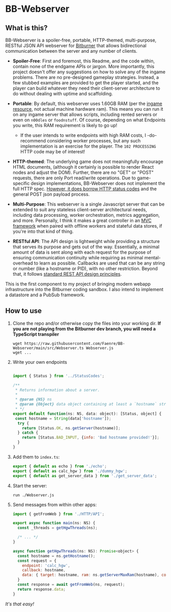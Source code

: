 # BB-Webserver



## What is this?

BB-Webserver is a spoiler-free, portable, HTTP-themed, multi-purpose, RESTful JSON API webserver for [Bitburner](https://github.com/bitburner-official/bitburner-src) that allows bidirectional communication between the server and any number of clients.

- **Spoiler-Free**: First and foremost, this Readme, and the code within, contain none of the endgame APIs or jargon. More importantly, this project doesn't offer any suggestions on how to solve any of the ingame problems. There are no pre-designed gameplay strategies. Instead, a few stubbed examples are provided to get the player started, and the player can build whatever they need their client-server architecture to do without dealing with uptime and scaffolding.
- **Portable**: By default, this webserver uses 1.60GB RAM (per the <u>ingame resource</u>, not actual machine hardware ram). This means you can run it on any ingame server that allows scripts, including rented servers or even on `n00dles` or `foodnstuff`. Of course, depending on what Endpoints you write, this RAM requirement is likely to go up!
  - If the user intends to write endpoints with high RAM costs, I -do- recommend considering worker processes, but any such implementation is an exercise for the player. The `102 PROCESSING` HTTP code may be of interest!

- **HTTP-themed**: The underlying game does not meaningfully encourage HTML documents, (although it certainly is possible to render React nodes and adjust the DOM). Further, there are no "GET" or "POST" requests, there are only Port read/write operations. Due to game-specific design implementations, BB-Webserver does not implement the full HTTP spec. [However, it does borrow HTTP status codes](https://developer.mozilla.org/en-US/docs/Web/HTTP/Status) and the general POST json payload process.
- **Multi-Purpose**: This webserver is a single Javascript server that can be extended to suit any stateless client-server architectural needs, including data processing, worker orchestration, metrics aggregation, and more. Personally, I think it makes a great controller in an [MVC framework](https://en.wikipedia.org/wiki/Model%E2%80%93view%E2%80%93controller) when paired with offline workers and stateful data stores, if you're into that kind of thing.
- **RESTful API**: The API design is lightweight while providing a structure that serves its purpose and gets out of the way. Essentially, a minimal amount of data is sent along with each request for the purpose of ensuring communication continuity while requiring as minimal mental-overhead to learn as possible. Callbacks are used that can be any string or number (like a hostname or PID), with no other restriction. Beyond that, it follows [standard REST API design principles](https://restfulapi.net/).

This is the first component to my project of bringing modern webapp infrastructure into the Bitburner coding sandbox. I also intend to implement a datastore and a PubSub framework.

## How to use

1. Clone the repo and/or otherwise copy the files into your working dir. **If you are not playing from the Bitburner dev branch, you will need a TypeScript transpiler**

   ```shell
   wget https://raw.githubusercontent.com/Faenre/BB-Webserver/main/src/Webserver.ts Webserver.js
   wget ...
   ```

2. Write your own endpoints

   ```js 
   
   import { Status } from '../StatusCodes';
   
   /**
    * Returns information about a server.
    *
    * @param {NS} ns
    * @param {Object} data object containing at least a `hostname` string
    * */
   export default function(ns: NS, data: object): [Status, object] {
   	const hostname = String(data['hostname']);
     try {
       return [Status.OK, ns.getServer(hostname)];
     } catch {
       return [Status.BAD_INPUT, {info: 'Bad hostname provided!'}];
     }
   }
   
   ```

3. Add them to `index.ts`:

   ```js
   export { default as echo } from './echo';
   export { default as calc_hgw } from './dummy_hgw';
   export { default as get_server_data } from './get_server_data';
   ```

4. Start the server:

   ```shell
   run ./Webserver.js
   ```

5. Send messages from within other apps:

   ```js
   import { getFromWeb } from './HTTP/API';
   
   export async function main(ns: NS) {
     const _threads = getHgwThreads(ns);
   
     /* ... */
   }
   
   async function getHgwThreads(ns: NS): Promise<object> {
     const hostname = ns.getHostname();
     const request = {
       endpoint: 'calc_hgw',
       callback: hostname,
       data: { target: hostname, ram: ns.getServerMaxRam(hostname), cores: 1 },
     }
     const response = await getFromWeb(ns, request);
     return response.data;
   }
   ```

*It's that easy!*
